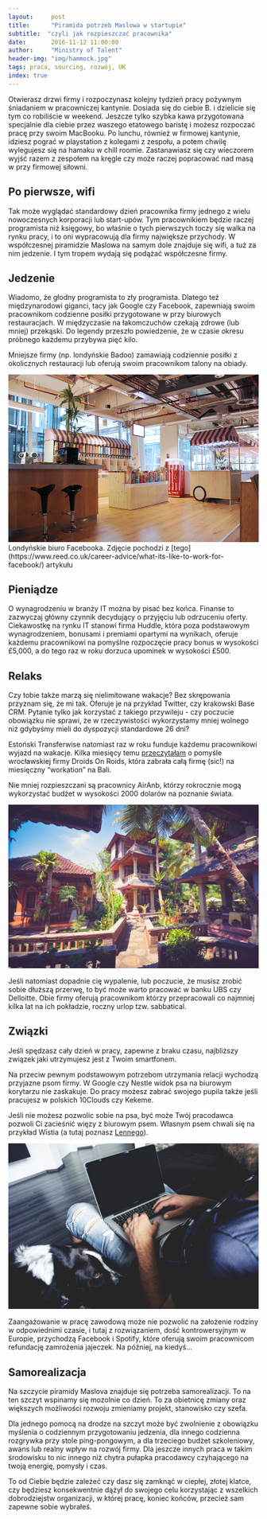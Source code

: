 ```yaml
---
layout:     post
title:      "Piramida potrzeb Maslowa w startupie"
subtitle:  "czyli jak rozpieszczać pracownika"
date:       2016-11-12 11:00:00 
author:     "Ministry of Talent"
header-img: "img/hammock.jpg"
tags: praca, sourcing, rozwój, UK
index: true
---
```


Otwierasz drzwi firmy i rozpoczynasz kolejny tydzień pracy pożywnym śniadaniem w pracowniczej kantynie. 
Dosiada się do ciebie B. i dzielicie się tym co robiliście w weekend. Jeszcze tylko szybka kawa przygotowana specjalnie dla ciebie przez waszego etatowego baristę i możesz rozpoczać pracę przy swoim MacBooku.
Po lunchu, również w firmowej kantynie, idziesz pograć w playstation z kolegami z zespołu, a potem chwilę wylegujesz się na hamaku w chill roomie. 
Zastanawiasz się czy wieczorem wyjść razem z zespołem na kręgle czy może raczej popracować nad masą w przy firmowej siłowni. 
 
<h2 class="section-heading">Po pierwsze, wifi</h2>

Tak może wyglądać standardowy dzień pracownika firmy jednego z wielu nowoczesnych korporacji lub start-upów. 
Tym pracownikiem będzie raczej programista niż księgowy, bo właśnie o tych pierwszych toczy się walka na rynku pracy, i to oni wypracowują dla firmy największe przychody. 
W współczesnej piramidzie Maslowa na samym dole znajduje się wifi, a tuż za nim jedzenie. I tym tropem wydają się podążać współczesne firmy.
 
<h2 class="section-heading">Jedzenie</h2>


Wiadomo, że głodny programista to zły programista. 
Dlatego też międzynarodowi giganci, tacy jak Google czy Facebook, zapewniają swoim pracownikom codzienne posiłki przygotowane w przy biurowych restauracjach. 
W międzyczasie na łakomczuchów czekają zdrowe (lub mniej) przekąski. Do legendy przeszło powiedzenie, że w czasie okresu próbnego każdemu przybywa pięć kilo. 

Mniejsze firmy (np. londyńskie Badoo) zamawiają codziennie posiłki z okolicznych restauracji lub oferują swoim pracownikom talony na obiady.
 
<img src="/img/London-trip-what-to-do-in-one-day-facebook.jpg" class="img-responsive" alt="Picture">
Londyńskie biuro Facebooka. Zdjęcie pochodzi z [tego](https://www.reed.co.uk/career-advice/what-its-like-to-work-for-facebook/) artykułu

<h2 class="section-heading">Pieniądze</h2>

 O wynagrodzeniu w branży IT można by pisać bez końca. 
 Finanse to zazwyczaj główny czynnik decydujący o przyjęciu lub odrzuceniu oferty. 
 Ciekawostkę na rynku IT stanowi firma Huddle, która poza podstawowym wynagrodzeniem, bonusami i premiami opartymi na wynikach,  oferuje każdemu pracownikowi na pomyślne rozpoczęcie pracy bonus w wysokości £5,000, a do tego raz w roku dorzuca upominek w wysokości £500.

<h2 class="section-heading">Relaks</h2>


Czy tobie także marzą się nielimitowane wakacje? Bez skrępowania przyznam się, że mi tak. 
Oferuje je na przykład Twitter, czy krakowski Base CRM. Pytanie tylko jak korzystać z takiego przywileju - czy poczucie obowiązku nie sprawi, że w rzeczywistości wykorzystamy mniej wolnego niż gdybyśmy mieli do dyspozycji standardowe 26 dni?

Estoński Transferwise natomiast raz w roku funduje każdemu pracownikowi wyjazd na wakacje. Kilka miesięcy temu [przeczytałam](http://innpoland.pl/127019,poznajcie-slowo-workation-nie-zgadniecie-dokad-droids-on-roids-zabierze-swoich-pracownikow) o pomyśle wrocławskiej firmy Droids On Roids, która zabrała całą firmę (sic!) na miesięczny “workation” na Bali. 

Nie mniej rozpieszczani są pracownicy AirAnb, którzy rokrocznie mogą wykorzystać budżet w wysokości 2000 dolarów na poznanie świata.

<img src="/img/workation.jpg" class="img-responsive" alt="Picture">

Jeśli natomiast dopadnie cię wypalenie, lub poczucie, że musisz zrobić sobie dłuższą przerwę, to być może warto pracować w banku UBS czy Delloitte. 
Obie firmy oferują pracownikom którzy przepracowali co najmniej kilka lat na ich pokładzie, roczny urlop tzw. sabbatical.  


<h2 class="section-heading">Związki</h2>

Jeśli spędzasz cały dzień w pracy, zapewne z braku czasu, najbliższy związek jaki utrzymujesz jest z Twoim smartfonem. 

Na przeciw pewnym podstawowym potrzebom utrzymania relacji wychodzą przyjazne psom firmy. 
W Google czy Nestle widok psa na biurowym korytarzu nie zaskakuje. 
Do pracy możesz zabrać swojego pupila także jeśli pracujesz w polskich 10Clouds czy Kekeme.  

Jeśli nie możesz pozwolic sobie na psa, być może Twój pracodawca pozwoli Ci zacieśnić więzy z biurowym psem. Własnym psem chwali się na przykład Wistia (a tutaj poznasz [Lennego](https://home.wistia.com/medias/reac0cv8d4)).

<img src="/img/dog.jpg" class="img-responsive" alt="Picture">


Zaangażowanie w pracę zawodową może nie pozwolić na założenie rodziny w odpowiednimi czasie, i tutaj z rozwiązaniem, dość kontrowersyjnym w Europie, przychodzą Facebook i Spotify, które oferują swoim pracownicom refundację zamrożenia jajeczek. 
Na później, na kiedyś... 

<h2 class="section-heading">Samorealizacja</h2>

Na szczycie piramidy Maslova znajduje się potrzeba samorealizacji. 
To na ten szczyt wspinamy się mozolnie co dzień. 
To za obietnicę zmiany oraz większych możliwości rozwoju zmieniamy projekt, stanowisko czy szefa. 

Dla jednego pomocą na drodze na szczyt może być zwolnienie z obowiązku myślenia o codziennym przygotowaniu jedzenia, dla innego codzienna rozgrywka przy stole ping-pongowym, a dla trzeciego budżet szkoleniowy, awans lub realny wpływ na rozwój firmy. 
Dla jeszcze innych praca w takim środowisku to nic innego niż chytra pułapka pracodawcy czyhającego na twoją energię, pomysły i czas. 


To od Ciebie będzie zależeć czy dasz się zamknąć w ciepłej, złotej klatce, czy będziesz konsekwentnie dążył do swojego celu korzystając z wszelkich dobrodziejstw organizacji, w której pracę, koniec końców, przecież sam zapewne sobie wybrałeś.
